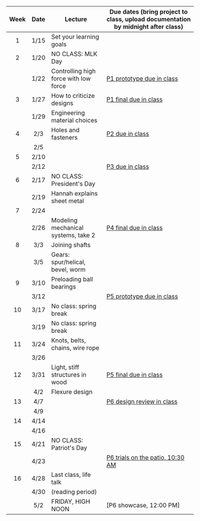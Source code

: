 | Week | Date  | Lecture                                    | Due dates (bring project to class, upload documentation by midnight after class) |
|:----:|:-----:|--------------------------------------------|------------------------------------------------------------------------|
|  1   | 1/15  | Set your learning goals                    |                                                                        |
|  2   | 1/20  | NO CLASS: MLK Day                          |                                                                        |
|      | 1/22  | Controlling high force with low force      | [P1 prototype due in class](https://designforfab.com/logistics/projects/#p1-build-a-mechanical-car-launcher) |
|  3   | 1/27  | How to criticize designs                   | [P1 final due in class](https://designforfab.com/logistics/projects/#p1-build-a-mechanical-car-launcher) |
|      | 1/29  | Engineering material choices               |                                                                        |
|  4   | 2/3   | Holes and fasteners                        | [P2 due in class](https://designforfab.com/logistics/projects/) |
|      | 2/5   |                                            |                                                                        |
|  5   | 2/10  |                                            |                                                                        |
|      | 2/12  |                                            | [P3 due in class](https://designforfab.com/logistics/projects/#p3-build-a-wind-powered-vehicle) |
|  6   | 2/17  | NO CLASS: President's Day                  |                                                                        |
|      | 2/19  | Hannah explains sheet metal                |                                                                        |
|  7   | 2/24  |                                            |                                                                        |
|      | 2/26  | Modeling mechanical systems, take 2        | [P4 final due in class](https://designforfab.com/logistics/projects/#p4-build-a-sheet-metal-lamp) |
|  8   | 3/3   | Joining shafts                             |                                                                        |
|      | 3/5   | Gears: spur/helical, bevel, worm           |                                                                        |
|  9   | 3/10  | Preloading ball bearings                   |                                                                        |
|      | 3/12  |                                            | [P5 prototype due in class](https://designforfab.com/logistics/projects/#p5-gravity-powered-record-player) |
|  10  | 3/17  | No class: spring break                     |                                                                        |
|      | 3/19  | No class: spring break                     |                                                                        |
|  11  | 3/24  | Knots, belts, chains, wire rope            |                                                                        |
|      | 3/26  |                                            |                                                                        |
|  12  | 3/31  | Light, stiff structures in wood            | [P5 final due in class](https://designforfab.com/logistics/projects/#p5-gravity-powered-record-player) |
|      | 4/2   | Flexure design                             |                                                                        |
|  13  | 4/7   |                                            | [P6 design review in class](https://designforfab.com/logistics/projects/) |
|      | 4/9   |                                            |                                                                        |
|  14  | 4/14  |                                            |                                                                        |
|      | 4/16  |                                            |                                                                        |
|  15  | 4/21  | NO CLASS: Patriot's Day                    |                                                                        |
|      | 4/23  |                                            | [P6 trials on the patio, 10:30 AM](https://designforfab.com/logistics/projects/) |
|  16  | 4/28  | Last class, life talk                      |                                                                        |
|      | 4/30  | (reading period)                           |                                                                        |
|      | 5/2   | FRIDAY, HIGH NOON                          | [P6 showcase, 12:00 PM]                                                |

